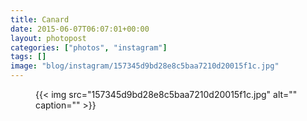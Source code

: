 ```yaml
---
title: Canard
date: 2015-06-07T06:07:01+00:00
layout: photopost
categories: ["photos", "instagram"]
tags: []
image: "blog/instagram/157345d9bd28e8c5baa7210d20015f1c.jpg"
---
```


<figure class="photo photo--square">
  {{< img src="157345d9bd28e8c5baa7210d20015f1c.jpg" alt="" caption="" >}}

</figure>


